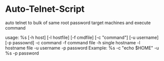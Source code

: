 Auto-Telnet-Script
==================

auto telnet to bulk of same root password target machines and execute command

usage: %s [-h host] [-l hostfile] [-f cmdfile] [-c "command"] [-u username] [-p passowrd]
       -c command
       -f command file
       -h single hostname
   -l hostname file
       -u username
       -p password
Example: %s -c "echo $HOME" -u %s -p password
